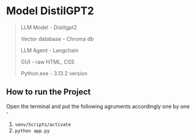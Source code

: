 # Model DistilGPT2

> LLM Model - Distilgpt2
> 
> Vector database - Chroma db
> 
> LLM Agent - Langchain
> 
> GUI - raw HTML, CSS
>
> Python.exe - 3.13.2 version

## How to run the Project 
Open the terminal and put the following agruments accordingly one by one - 
1. ```venv/Scripts/activate```
2. ```python app.py```
